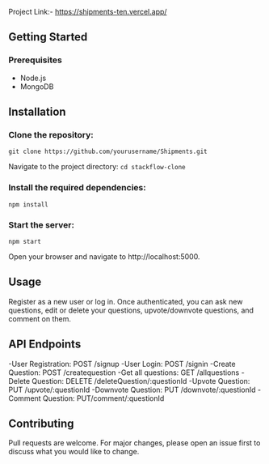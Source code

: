 Project Link:- https://shipments-ten.vercel.app/

## Getting Started
### Prerequisites
- Node.js
- MongoDB

## Installation

### Clone the repository:
`git clone https://github.com/yourusername/Shipments.git`

Navigate to the project directory:
`cd stackflow-clone`

### Install the required dependencies:
`npm install`

### Start the server:
`npm start`

Open your browser and navigate to http://localhost:5000.

## Usage

Register as a new user or log in.
Once authenticated, you can ask new questions, edit or delete your questions, upvote/downvote questions, and comment on them.

## API Endpoints
-User Registration: POST /signup
-User Login: POST /signin
-Create Question: POST /createquestion
-Get all questions: GET /allquestions
-Delete Question: DELETE /deleteQuestion/:questionId
-Upvote Question: PUT /upvote/:questionId
-Downvote Question: PUT /downvote/:questionId
-Comment Question: PUT/comment/:questionId
## Contributing

Pull requests are welcome. For major changes, please open an issue first to discuss what you would like to change.
